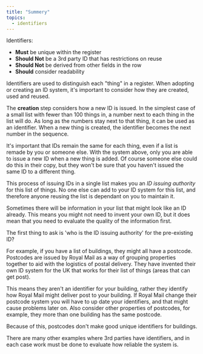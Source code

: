 ```yaml
---
title: "Summery"
topics:
  - identifiers
---
```


Identifiers:

* **Must** be unique within the register
* **Should Not** be a 3rd party ID that has restrictions on reuse
* **Should Not** be derived from other fields in the row
* **Should** consider readability


Identifiers are used to distinguish each "thing" in a register. When adopting or creating an ID system, it's important to consider how they are created, used and reused.


The **creation** step considers how a new ID is issued. In the simplest case of a small list with fewer than 100 things in, a number next to each thing in the list will do. As long as the numbers stay next to that thing, it can be used as an identifier. When a new thing is created, the identifier becomes the next number in the sequence.

It's important that IDs remain the same for each thing, even if a list is remade by you or someone else. With the system above, only you are able to issue a new ID when a new thing is added. Of course someone else could do this in their copy, but they won't be sure that you haven't issued the same ID to a different thing.

This process of issuing IDs in a single list makes you an *ID issuing authority* for this list of things. No one else can add to your ID system for this list, and therefore anyone reusing the list is dependant on you to maintain it.

Sometimes there will be information in your list that might look like an ID already. This means you might not need to invent your own ID, but it does mean that you need to evaluate the quality of the information first.

The first thing to ask is 'who is the ID issuing authority' for the pre-existing ID?

For example, if you have a list of buildings, they might all have a postcode. Postcodes are issued by Royal Mail as a way of grouping properties together to aid with the logistics of postal delivery.  They have invented their own ID system for the UK that works for their list of things (areas that can get post).

This means they aren't an identifier for your building, rather they identify how Royal Mail might deliver post to your building. If Royal Mail change their postcode system you will have to up date your identifiers, and that might cause problems later on. Also consider other properties of postcodes, for example, they more than one building has the same postcode.

Because of this, postcodes don't make good unique identifiers for buildings.

There are many other examples where 3rd parties have identifiers, and in each case work must be done to evaluate how reliable the system is.

